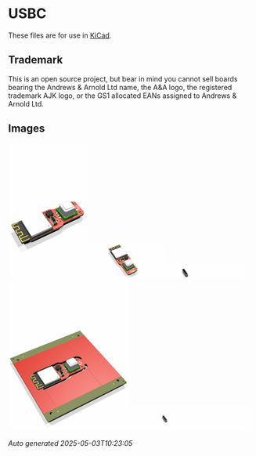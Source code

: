 # USBC

These files are for use in [KiCad](https://www.kicad.org).

## Trademark

This is an open source project, but bear in mind you cannot sell boards bearing the Andrews & Arnold Ltd name, the A&A logo, the registered trademark AJK logo, or the GS1 allocated EANs assigned to Andrews & Arnold Ltd.

## Images

<img src='USBC.png' width=32%><img src='USBC-90.png' width=32%><img src='USBC-bottom.png' width=32%>
<img src='USBC-panel.png' width=49%><img src='USBC-panel-bottom.png' width=49%>

*Auto generated 2025-05-03T10:23:05*
